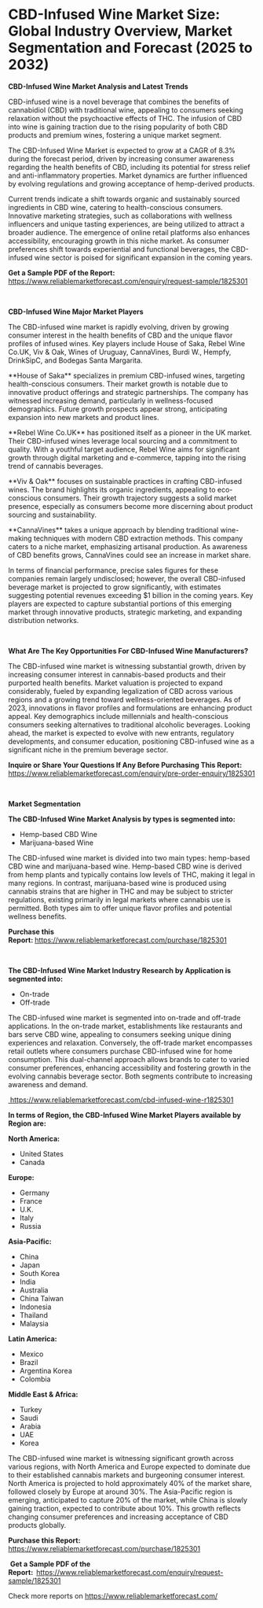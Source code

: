 <p><h1>CBD-Infused Wine Market Size: Global Industry Overview, Market Segmentation and Forecast (2025 to 2032)</h1></p><p><strong>CBD-Infused Wine Market Analysis and Latest Trends</strong></p>
<p><p>CBD-infused wine is a novel beverage that combines the benefits of cannabidiol (CBD) with traditional wine, appealing to consumers seeking relaxation without the psychoactive effects of THC. The infusion of CBD into wine is gaining traction due to the rising popularity of both CBD products and premium wines, fostering a unique market segment.</p><p>The CBD-Infused Wine Market is expected to grow at a CAGR of 8.3% during the forecast period, driven by increasing consumer awareness regarding the health benefits of CBD, including its potential for stress relief and anti-inflammatory properties. Market dynamics are further influenced by evolving regulations and growing acceptance of hemp-derived products. </p><p>Current trends indicate a shift towards organic and sustainably sourced ingredients in CBD wine, catering to health-conscious consumers. Innovative marketing strategies, such as collaborations with wellness influencers and unique tasting experiences, are being utilized to attract a broader audience. The emergence of online retail platforms also enhances accessibility, encouraging growth in this niche market. As consumer preferences shift towards experiential and functional beverages, the CBD-infused wine sector is poised for significant expansion in the coming years.</p></p>
<p><strong>Get a Sample PDF of the Report:&nbsp;</strong> <a href="https://www.reliablemarketforecast.com/enquiry/request-sample/1825301?utm_campaign=2736&utm_medium=2&utm_source=Github&utm_content=ia&utm_term=07042025&utm_id=cbd-infused-wine">https://www.reliablemarketforecast.com/enquiry/request-sample/1825301</a></p>
<p>&nbsp;</p>
<p><strong>CBD-Infused Wine Major Market Players</strong></p>
<p><p>The CBD-infused wine market is rapidly evolving, driven by growing consumer interest in the health benefits of CBD and the unique flavor profiles of infused wines. Key players include House of Saka, Rebel Wine Co.UK, Viv & Oak, Wines of Uruguay, CannaVines, Burdi W., Hempfy, DrinkSipC, and Bodegas Santa Margarita.</p><p>**House of Saka** specializes in premium CBD-infused wines, targeting health-conscious consumers. Their market growth is notable due to innovative product offerings and strategic partnerships. The company has witnessed increasing demand, particularly in wellness-focused demographics. Future growth prospects appear strong, anticipating expansion into new markets and product lines.</p><p>**Rebel Wine Co.UK** has positioned itself as a pioneer in the UK market. Their CBD-infused wines leverage local sourcing and a commitment to quality. With a youthful target audience, Rebel Wine aims for significant growth through digital marketing and e-commerce, tapping into the rising trend of cannabis beverages.</p><p>**Viv & Oak** focuses on sustainable practices in crafting CBD-infused wines. The brand highlights its organic ingredients, appealing to eco-conscious consumers. Their growth trajectory suggests a solid market presence, especially as consumers become more discerning about product sourcing and sustainability.</p><p>**CannaVines** takes a unique approach by blending traditional wine-making techniques with modern CBD extraction methods. This company caters to a niche market, emphasizing artisanal production. As awareness of CBD benefits grows, CannaVines could see an increase in market share.</p><p>In terms of financial performance, precise sales figures for these companies remain largely undisclosed; however, the overall CBD-infused beverage market is projected to grow significantly, with estimates suggesting potential revenues exceeding $1 billion in the coming years. Key players are expected to capture substantial portions of this emerging market through innovative products, strategic marketing, and expanding distribution networks.</p></p>
<p>&nbsp;</p>
<p><strong>What Are The Key Opportunities For CBD-Infused Wine Manufacturers?</strong></p>
<p><p>The CBD-infused wine market is witnessing substantial growth, driven by increasing consumer interest in cannabis-based products and their purported health benefits. Market valuation is projected to expand considerably, fueled by expanding legalization of CBD across various regions and a growing trend toward wellness-oriented beverages. As of 2023, innovations in flavor profiles and formulations are enhancing product appeal. Key demographics include millennials and health-conscious consumers seeking alternatives to traditional alcoholic beverages. Looking ahead, the market is expected to evolve with new entrants, regulatory developments, and consumer education, positioning CBD-infused wine as a significant niche in the premium beverage sector.</p></p>
<p><strong>Inquire or Share Your Questions If Any Before Purchasing This Report:</strong> <a href="https://www.reliablemarketforecast.com/enquiry/pre-order-enquiry/1825301?utm_campaign=2736&utm_medium=2&utm_source=Github&utm_content=ia&utm_term=07042025&utm_id=cbd-infused-wine">https://www.reliablemarketforecast.com/enquiry/pre-order-enquiry/1825301</a></p>
<p>&nbsp;</p>
<p><strong>Market Segmentation</strong></p>
<p><strong>The CBD-Infused Wine Market Analysis by types is segmented into:</strong></p>
<p><ul><li>Hemp-based CBD Wine</li><li>Marijuana-based Wine</li></ul></p>
<p><p>The CBD-infused wine market is divided into two main types: hemp-based CBD wine and marijuana-based wine. Hemp-based CBD wine is derived from hemp plants and typically contains low levels of THC, making it legal in many regions. In contrast, marijuana-based wine is produced using cannabis strains that are higher in THC and may be subject to stricter regulations, existing primarily in legal markets where cannabis use is permitted. Both types aim to offer unique flavor profiles and potential wellness benefits.</p></p>
<p><strong>Purchase this Report:&nbsp;</strong><a href="https://www.reliablemarketforecast.com/purchase/1825301?utm_campaign=2736&utm_medium=2&utm_source=Github&utm_content=ia&utm_term=07042025&utm_id=cbd-infused-wine">https://www.reliablemarketforecast.com/purchase/1825301</a></p>
<p>&nbsp;</p>
<p><strong>The CBD-Infused Wine Market Industry Research by Application is segmented into:</strong></p>
<p><ul><li>On-trade</li><li>Off-trade</li></ul></p>
<p><p>The CBD-infused wine market is segmented into on-trade and off-trade applications. In the on-trade market, establishments like restaurants and bars serve CBD wine, appealing to consumers seeking unique dining experiences and relaxation. Conversely, the off-trade market encompasses retail outlets where consumers purchase CBD-infused wine for home consumption. This dual-channel approach allows brands to cater to varied consumer preferences, enhancing accessibility and fostering growth in the evolving cannabis beverage sector. Both segments contribute to increasing awareness and demand.</p></p>
<p><a href="https://www.reliablemarketforecast.com/cbd-infused-wine-r1825301?utm_campaign=2736&utm_medium=2&utm_source=Github&utm_content=ia&utm_term=07042025&utm_id=cbd-infused-wine">&nbsp;https://www.reliablemarketforecast.com/cbd-infused-wine-r1825301</a></p>
<p><strong>In terms of Region, the CBD-Infused Wine Market Players available by Region are:</strong></p>
<p>
    <p> <strong> North America: </strong>
        <ul>
            <li>United States</li>
            <li>Canada</li>
        </ul>
        </p> 
    <p> <strong> Europe: </strong>
        <ul>
            <li>Germany</li>
            <li>France</li>
            <li>U.K.</li>
            <li>Italy</li>
            <li>Russia</li>
        </ul>
        </p> 
    <p> <strong> Asia-Pacific: </strong>
        <ul>
            <li>China</li>
            <li>Japan</li>
            <li>South Korea</li>
            <li>India</li>
            <li>Australia</li>
            <li>China Taiwan</li>
            <li>Indonesia</li>
            <li>Thailand</li>
            <li>Malaysia</li>
        </ul>
        </p> 
    <p> <strong> Latin America: </strong>
        <ul>
            <li>Mexico</li>
            <li>Brazil</li>
            <li>Argentina Korea</li>
            <li>Colombia</li>
        </ul>
        </p> 
    <p> <strong> Middle East & Africa: </strong>
        <ul>
            <li>Turkey</li>
            <li>Saudi</li>
            <li>Arabia</li>
            <li>UAE</li>
            <li>Korea</li>
        </ul>
    </p>
    </p>
<p><p>The CBD-infused wine market is witnessing significant growth across various regions, with North America and Europe expected to dominate due to their established cannabis markets and burgeoning consumer interest. North America is projected to hold approximately 40% of the market share, followed closely by Europe at around 30%. The Asia-Pacific region is emerging, anticipated to capture 20% of the market, while China is slowly gaining traction, expected to contribute about 10%. This growth reflects changing consumer preferences and increasing acceptance of CBD products globally.</p></p>
<p><strong>Purchase this Report: </strong><a href="https://www.reliablemarketforecast.com/purchase/1825301?utm_campaign=2736&utm_medium=2&utm_source=Github&utm_content=ia&utm_term=07042025&utm_id=cbd-infused-wine">https://www.reliablemarketforecast.com/purchase/1825301</a></p>
<p>&nbsp;<strong>Get a Sample PDF of the Report:&nbsp;&nbsp;</strong><a href="https://www.reliablemarketforecast.com/enquiry/request-sample/1825301?utm_campaign=2736&utm_medium=2&utm_source=Github&utm_content=ia&utm_term=07042025&utm_id=cbd-infused-wine">https://www.reliablemarketforecast.com/enquiry/request-sample/1825301</a></p>
<p><strong></strong></p>
<p>Check more reports on <a href="https://www.reliablemarketforecast.com/?utm_campaign=2736&utm_medium=2&utm_source=Github&utm_content=ia&utm_term=07042025&utm_id=cbd-infused-wine">https://www.reliablemarketforecast.com/</a></p>